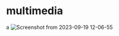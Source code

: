 # multimedia
a 
![Screenshot from 2023-09-19 12-06-55](https://github.com/mizmorr/multimedia/assets/72496072/34659049-51a3-492a-be97-b181da5403a7)
